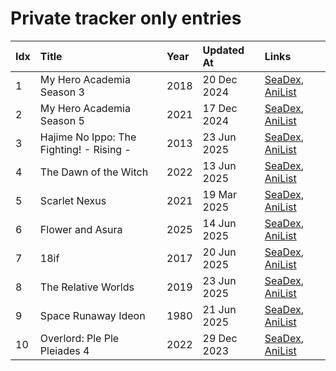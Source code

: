 # Private tracker only entries
| Idx | Title                                    | Year | Updated At  | Links                                                                              |
| :---| :----------------------------------------| :----| :-----------| :----------------------------------------------------------------------------------|
| 1   | My Hero Academia Season 3                | 2018 | 20 Dec 2024 | [SeaDex](https://releases.moe/100166/), [AniList](https://anilist.co/anime/100166) |
| 2   | My Hero Academia Season 5                | 2021 | 17 Dec 2024 | [SeaDex](https://releases.moe/117193/), [AniList](https://anilist.co/anime/117193) |
| 3   | Hajime No Ippo: The Fighting! - Rising - | 2013 | 23 Jun 2025 | [SeaDex](https://releases.moe/19647/), [AniList](https://anilist.co/anime/19647)   |
| 4   | The Dawn of the Witch                    | 2022 | 13 Jun 2025 | [SeaDex](https://releases.moe/133175/), [AniList](https://anilist.co/anime/133175) |
| 5   | Scarlet Nexus                            | 2021 | 19 Mar 2025 | [SeaDex](https://releases.moe/131150/), [AniList](https://anilist.co/anime/131150) |
| 6   | Flower and Asura                         | 2025 | 14 Jun 2025 | [SeaDex](https://releases.moe/178022/), [AniList](https://anilist.co/anime/178022) |
| 7   | 18if                                     | 2017 | 20 Jun 2025 | [SeaDex](https://releases.moe/98512/), [AniList](https://anilist.co/anime/98512)   |
| 8   | The Relative Worlds                      | 2019 | 23 Jun 2025 | [SeaDex](https://releases.moe/104562/), [AniList](https://anilist.co/anime/104562) |
| 9   | Space Runaway Ideon                      | 1980 | 21 Jun 2025 | [SeaDex](https://releases.moe/930/), [AniList](https://anilist.co/anime/930)       |
| 10  | Overlord: Ple Ple Pleiades 4             | 2022 | 29 Dec 2023 | [SeaDex](https://releases.moe/151898/), [AniList](https://anilist.co/anime/151898) |